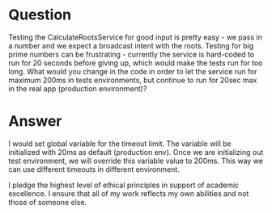 # Question

Testing the CalculateRootsService for good input is pretty easy - we pass in a number and we expect a broadcast intent with the roots.
Testing for big prime numbers can be frustrating - currently the service is hard-coded to run for 20 seconds before giving up, which would make the tests run for too long.
What would you change in the code in order to let the service run for maximum 200ms in tests environments, but continue to run for 20sec max in the real app (production environment)?

# Answer

I would set global variable for the timeout limit.
The variable will be initialized with 20ms as default (production env).
Once we are initializing out test environment, we will override this variable value to 200ms.
This way we can use different timeouts in different environment.


I pledge the highest level of ethical principles in support of academic excellence.  I ensure that all of my work reflects my own abilities and not those of someone else.

